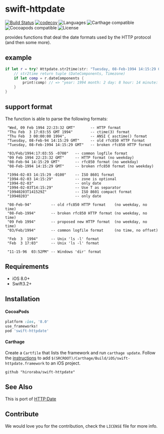 # swift-httpdate
[![Build Status](https://travis-ci.org/hiroraba/swift-httpdate.svg?branch=master)](https://travis-ci.org/hiroraba/swift-httpdate)
[![codecov](https://codecov.io/gh/hiroraba/swift-httpdate/branch/master/graph/badge.svg)](https://codecov.io/gh/hiroraba/swift-httpdate)
![Languages](https://img.shields.io/badge/languages-Swift%203.2-orange.svg)
![Carthage compatible](https://img.shields.io/badge/Carthage-compatible-green.svg?style=flat)
![Cocoapods compatible](https://img.shields.io/badge/Cocoapods-compatible-red.svg)
![License](https://img.shields.io/badge/license-MIT-blue.svg)

provides functions that deal the date formats used by the HTTP protocol (and then some more).

## example
```swift
if let r = try? Httpdate.str2time(str: "Tuesday, 08-Feb-1994 14:15:29 GMT") {
    // str2time return tuple (DateComponents, Timezone)
    if let comp = r.dateComponents {
        print(comp) // => "year: 1994 month: 2 day: 8 hour: 14 minute: 15 second: 29 isLeapMonth: false \n"
    }
}
```

## support format
The function is able to parse the following formats:
```
 "Wed, 09 Feb 1994 22:23:32 GMT"       -- HTTP format
 "Thu Feb  3 17:03:55 GMT 1994"        -- ctime(3) format
 "Thu Feb  3 00:00:00 1994",           -- ANSI C asctime() format
 "Tuesday, 08-Feb-94 14:15:29 GMT"     -- old rfc850 HTTP format
 "Tuesday, 08-Feb-1994 14:15:29 GMT"   -- broken rfc850 HTTP format

 "03/Feb/1994:17:03:55 -0700"   -- common logfile format
 "09 Feb 1994 22:23:32 GMT"     -- HTTP format (no weekday)
 "08-Feb-94 14:15:29 GMT"       -- rfc850 format (no weekday)
 "08-Feb-1994 14:15:29 GMT"     -- broken rfc850 format (no weekday)

 "1994-02-03 14:15:29 -0100"    -- ISO 8601 format
 "1994-02-03 14:15:29"          -- zone is optional
 "1994-02-03"                   -- only date
 "1994-02-03T14:15:29"          -- Use T as separator
 "19940203T141529Z"             -- ISO 8601 compact format
 "19940203"                     -- only date

 "08-Feb-94"         -- old rfc850 HTTP format    (no weekday, no time)
 "08-Feb-1994"       -- broken rfc850 HTTP format (no weekday, no time)
 "09 Feb 1994"       -- proposed new HTTP format  (no weekday, no time)
 "03/Feb/1994"       -- common logfile format     (no time, no offset)

 "Feb  3  1994"      -- Unix 'ls -l' format
 "Feb  3 17:03"      -- Unix 'ls -l' format

 "11-15-96  03:52PM" -- Windows 'dir' format
```

## Requirements

- iOS 8.0+
- Swift3.2+

## Installation

#### CocoaPods
```ruby
platform :ios, '8.0'
use_frameworks!
pod 'swift-httpdate'
```

#### Carthage
Create a `Cartfile` that lists the framework and run `carthage update`. Follow the [instructions](https://github.com/Carthage/Carthage#if-youre-building-for-ios) to add `$(SRCROOT)/Carthage/Build/iOS/swift-httpdate.framework` to an iOS project.

```
github "hiroraba/swift-httpdate"
```


## See Also
This is port of [HTTP:Date](https://metacpan.org/pod/HTTP::Date)

## Contribute

We would love you for the contribution, check the ``LICENSE`` file for more info.
